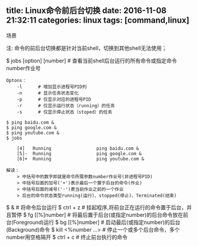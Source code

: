 title: Linux命令前后台切换
date: 2016-11-08 21:32:11
categories: linux
tags: [command,linux]
---

场景

注: 命令的前后台切换都是针对当前shell，切换到其他shell无法使用；

$ jobs [option] [number] 		# 查看当前shell后台运行的所有命令或指定命令number作业号
	
	Optons：
		-l 		# 增加显示进程号PID列
		-n		# 显示任务状态变化
		-p		# 仅显示对应的进程号PID
		-r		# 仅显示运行状态（running）的任务
		-s		# 仅显示停止状态（stoped）的任务

	$ ping baidu.com &
	$ ping google.com &
	$ ping youtube.com &
	$ jobs

		[4]   Running                 ping baidu.com &
		[5]-  Running                 ping google.com &
		[6]+  Running                 ping youtube.com &
	
	解读：
		> 中括号中的数字即就是命令所需参数number作业号(非进程号PID)
		> 中括号后面的加号('+')表示最后一个置于后台的命令(作业) 
		> 中括号后面的减号('-')表当前作业之前的一个作业
		> 后台的命令状态类型running(运行)、stopped(停止)、Terminated(结束)

$ <command> &			# 将命令后台运行
$ ctrl + z 				# 挂起程序,将前台正在运行的命令置于后台，并且暂停
$ fg [[%]number] 		# 将最后置于后台(或指定number)的后台命令放在前台(Foreground)运行
$ bg [[%]number] 		# 启动最后(或指定number)的后台(Background)命令
$ kill <%number ...> 	# 停止一个或多个后台命令，多个number用空格隔开
$ ctrl + c 				# 终止前台执行的命令